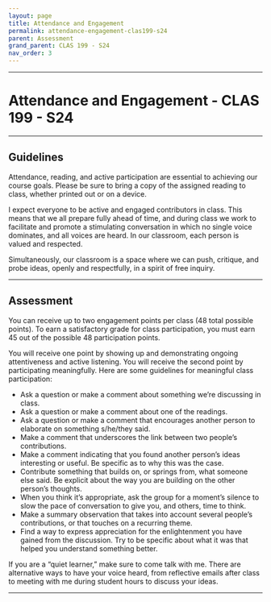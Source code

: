 ```yaml
---
layout: page
title: Attendance and Engagement
permalink: attendance-engagement-clas199-s24
parent: Assessment
grand_parent: CLAS 199 - S24
nav_order: 3
---
```

***

# Attendance and Engagement - CLAS 199 - S24

***

## Guidelines

Attendance, reading, and active participation are essential to achieving our course goals. Please be sure to bring a copy of the assigned reading to class, whether printed out or on a device. 

I expect everyone to be active and engaged contributors in class. This means that we all prepare fully ahead of time, and during class we work to facilitate and promote a stimulating conversation in which no single voice dominates, and all voices are heard. In our classroom, each person is valued and respected. 

Simultaneously, our classroom is a space where we can push, critique, and probe ideas, openly and respectfully, in a spirit of free inquiry. 

***

## Assessment

You can receive up to two engagement points per class (48 total possible points). To earn a satisfactory grade for class participation, you must earn 45 out of the possible 48 participation points.  

You will receive one point by showing up and demonstrating ongoing attentiveness and active listening. You will receive the second point by participating meaningfully. Here are some guidelines for meaningful class participation:
 
- Ask a question or make a comment about something we’re discussing in class.
- Ask a question or make a comment about one of the readings.
- Ask a question or make a comment that encourages another person to elaborate on something s/he/they said.
- Make a comment that underscores the link between two people’s contributions.
- Make a comment indicating that you found another person’s ideas interesting or useful.  Be specific as to why this was the case.
- Contribute something that builds on, or springs from, what someone else said.  Be explicit about the way you are building on the other person’s thoughts.
- When you think it’s appropriate, ask the group for a moment’s silence to slow the pace of conversation to give you, and others, time to think.
- Make a summary observation that takes into account several people’s contributions, or that touches on a recurring theme.
- Find a way to express appreciation for the enlightenment you have gained from the discussion.  Try to be specific about what it was that helped you understand something better.
 
If you are a “quiet learner,” make sure to come talk with me. There are alternative ways to have your voice heard, from reflective emails after class to meeting with me during student hours to discuss your ideas.

***
